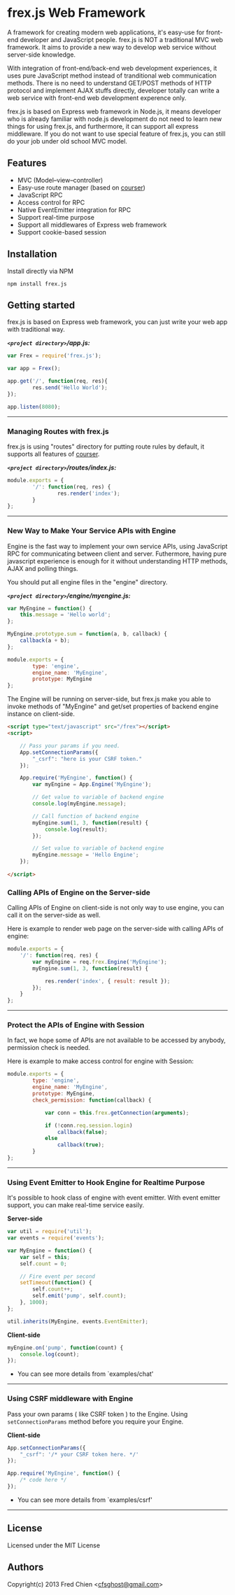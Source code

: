 frex.js Web Framework
=======

A framework for creating modern web applications, it's easy-use for front-end developer and JavaScript people. frex.js is NOT a traditional MVC web framework. It aims to provide a new way to develop web service without server-side knowledge.

With integration of front-end/back-end web development experiences, it uses pure JavaScript method instead of tranditional web communication methods. There is no need to understand GET/POST methods of HTTP protocol and implement AJAX stuffs directly, developer totally can write a web service with front-end web development experence only.

frex.js is based on Express web framework in Node.js, it means developer who is already familiar with node.js development do not need to learn new things for using frex.js, and furthermore, it can support all express middleware. If you do not want to use special feature of frex.js, you can still do your job under old school MVC model.

Features
-

* MVC (Model–view–controller)
* Easy-use route manager (based on [courser](https://github.com/cfsghost/courser))
* JavaScript RPC
* Access control for RPC
* Native EventEmitter integration for RPC
* Support real-time purpose
* Support all middlewares of Express web framework
* Support cookie-based session

Installation
-

Install directly via NPM

    npm install frex.js

Getting started
-

frex.js is based on Express web framework, you can just write your web app with traditional way.

___`<project directory>`/app.js:___
```js
var Frex = require('frex.js');

var app = Frex();

app.get('/', function(req, res){
        res.send('Hello World');
});

app.listen(8080);
```

***

### Managing Routes with frex.js

frex.js is using "routes" directory for putting route rules by default, it supports all features of [courser](https://github.com/cfsghost/courser).

___`<project directory>`/routes/index.js:___
```js
module.exports = {
        '/': function(req, res) {
                res.render('index');
        }
};
```

***

### New Way to Make Your Service APIs with Engine

Engine is the fast way to implement your own service APIs, using JavaScript RPC for communicating between client and server. Futhermore, having pure javascript experience is enough for it without understanding HTTP methods, AJAX and polling things.

You should put all engine files in the "engine" directory.

___`<project directory>`/engine/myengine.js:___
```js
var MyEngine = function() {
    this.message = 'Hello world';
};

MyEngine.prototype.sum = function(a, b, callback) {
    callback(a + b);
};

module.exports = {
        type: 'engine',
        engine_name: 'MyEngine',
        prototype: MyEngine
};
```

The Engine will be running on server-side, but frex.js make you able to invoke methods of "MyEngine" and get/set properties of backend engine instance on client-side. 

```html
<script type="text/javascript" src="/frex"></script>
<script>

    // Pass your params if you need.
    App.setConnectionParams({
        "_csrf": "here is your CSRF token."
    });

    App.require('MyEngine', function() {
        var myEngine = App.Engine('MyEngine');

        // Get value to variable of backend engine
        console.log(myEngine.message);

        // Call function of backend engine
        myEngine.sum(1, 3, function(result) {
            console.log(result);
        });

        // Set value to variable of backend engine
        myEngine.message = 'Hello Engine';
    });
    
</script>
```

### Calling APIs of Engine on the Server-side

Calling APIs of Engine on client-side is not only way to use engine, you can call it on the server-side as well.

Here is example to render web page on the server-side with calling APIs of engine:
```js
module.exports = {
    '/': function(req, res) {
        var myEngine = req.frex.Engine('MyEngine');
        myEngine.sum(1, 3, function(result) {

            res.render('index', { result: result });
        });
    }
};
```

***

### Protect the APIs of Engine with Session

In fact, we hope some of APIs are not available to be accessed by anybody, permission check is needed.

Here is example to make access control for engine with Session:
```js
module.exports = {
        type: 'engine',
        engine_name: 'MyEngine',
        prototype: MyEngine,
        check_permission: function(callback) {

			var conn = this.frex.getConnection(arguments);

            if (!conn.req.session.login)
                callback(false);
            else
                callback(true);
        }
};
```

***

### Using Event Emitter to Hook Engine for Realtime Purpose

It's possible to hook class of engine with event emitter. With event emitter support, you can make real-time service easily.

__Server-side__
```js
var util = require('util');
var events = require('events');

var MyEngine = function() {
    var self = this;
    self.count = 0;

    // Fire event per second
    setTimeout(function() {
        self.count++;
        self.emit('pump', self.count);
    }, 1000);
};

util.inherits(MyEngine, events.EventEmitter);
```

__Client-side__
```js
myEngine.on('pump', function(count) {
    console.log(count);
});
```
* You can see more details from `examples/chat'

***

### Using CSRF middleware with Engine

Pass your own params ( like CSRF token ) to the Engine. Using `setConnectionParams` method before you require your Engine.

__Client-side__
```js
App.setConnectionParams({
    "_csrf": '/* your CSRF token here. */'
});

App.require('MyEngine', function() {
    /* code here */
});
```
* You can see more details from `examples/csrf'

***

License
-
Licensed under the MIT License

Authors
-
Copyright(c) 2013 Fred Chien <<cfsghost@gmail.com>>
